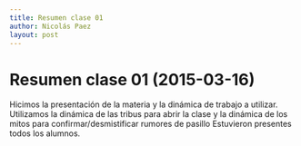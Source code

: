 ```yaml
---
title: Resumen clase 01
author: Nicolás Paez
layout: post
---
```


Resumen clase 01 (2015-03-16)
=============================

Hicimos la presentación de la materia y la dinámica de trabajo a utilizar.
Utilizamos la dinámica de las tribus para abrir la clase y la dinámica de los mitos para confirmar/desmistificar rumores de pasillo
Estuvieron presentes todos los alumnos.